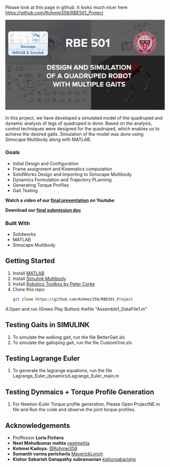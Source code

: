 Please look at this page in github. It looks much nicer here:
https://github.com/Kohmei358/RBE501_Project

<!-- ABOUT THE PROJECT -->
[![Product Name Screen Shot][product-screenshot]](https://youtu.be/84nr0pFNmIE)

In this project, we have developed a simulated model of the quadruped and dynamic analysis of legs of quadruped is done. Based on the analysis, control techniques were designed for the quadruped, which enables us to achieve the desired gaits. Simulation of the model was done using Simscape Multibody along with MATLAB.

### Goals
* Initial Design and Configuration
* Frame assignment and Kinematics computation
* SolidWorks Design and Importing to Simscape Multibody
* Dynamics Formulation and Trajectory PLanning
* Generating Torque Profiles
* Gait Testing


**Watch a video of our [final presentation](https://youtu.be/84nr0pFNmIE) on Youtube**

**Download our [final submission doc](https://docs.google.com/document/d/1isP2y5EyYgsyj1HRhtxLBZyQ3JKt5DbxevlvPPygO1I/edit?usp=sharing)**

### Built With

* Solidworks
* MATLAB
* Simscape Multibody

<!-- GETTING STARTED -->
## Getting Started

1. Install [MATLAB](https://www.oracle.com/technetwork/java/javase/downloads/index.html)
2. Install [Simulink Multibody](https://www.oracle.com/technetwork/java/javase/downloads/index.html)
3. Install [Robotics Toolbox by Peter Corke](https://gluonhq.com/products/scene-builder/)
4. Clone this repo
   ```sh
   git clone https://github.com/Kohmei358/RBE501_Project
   ```
4.Open and run (Green Play Button) thefile "Assemble1_DataFile1.m"

## Testing Gaits in SIMULINK

1. To simulate the walking gait, run the file BetterGait.slx
2. To simulate the galloping gait, run the file CustomOne.slx

## Testing Lagrange Euler

1. To generate the lagrange equations, run the file Lagrange_Euler_dynamics/Lagrange_Euler_main.m

## Testing Dynmaics + Torque Profile Generation

1. For Newton-Euler Torque profile generation, Please Open ProjectNE.m file and Run the code and observe the joint torque profiles.

<!-- ACKNOWLEDGEMENTS -->
## Acknowledgements
* Proffessor **Loris Fichera**
* **Neet Mehulkumar mehta** [neetmehta](https://github.com/neetmehta)
* **Kohmei Kadoya.** [@Kohmei358](https://github.com/Kohmei358)
* **Sumanth varma pericherla** [MaverickLynch](https://github.com/MaverickLynch)
* **Kishor Sabarish Ganapathy subramanian** [kishorsabarishg](https://github.com/kishorsabarishg)

[product-screenshot]: RBE501Poster.jpg
